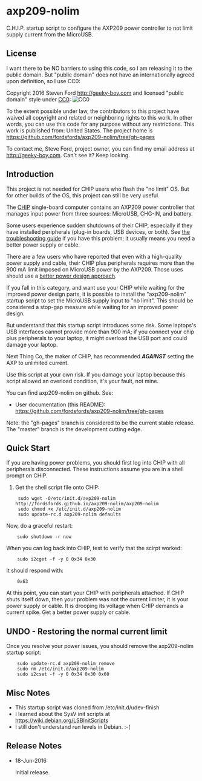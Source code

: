# axp209-nolim
C.H.I.P. startup script to configure the AXP209 power controller to not limit supply current from
the MicroUSB.

## License

I want there to be NO barriers to using this code, so I am releasing it to the public domain.  But "public domain" does not have an internationally agreed upon definition, so I use CC0:

Copyright 2016 Steven Ford http://geeky-boy.com and licensed
"public domain" style under
[CC0](http://creativecommons.org/publicdomain/zero/1.0/): 
![CC0](https://licensebuttons.net/p/zero/1.0/88x31.png "CC0")

To the extent possible under law, the contributors to this project have
waived all copyright and related or neighboring rights to this work.
In other words, you can use this code for any purpose without any
restrictions.  This work is published from: United States.  The project home
is https://github.com/fordsfords/axp209-nolim/tree/gh-pages

To contact me, Steve Ford, project owner, you can find my email address
at http://geeky-boy.com.  Can't see it?  Keep looking.

## Introduction

This project is not needed for CHIP users who flash the "no limit" OS.
But for other builds of the OS, this project can still be very useful.

The [CHIP](http://getchip.com/) single-board computer contains an AXP209 power
controller that manages input power from three sources: MicroUSB, CHG-IN, and
battery.

Some users experience sudden shutdowns of their CHIP, especially if they have
installed peripherals (plug-in boards, USB devices, or both).  See
[the troubleshooting guide](http://www.chip-community.org/index.php/Troubleshooting#Abrupt_Shutdowns)
if you have this problem; it usually means you need a better power
supply or cable.

There are a few users who have reported that even with a high-quality power
supply and cable, their CHIP plus peripherals requires more than the
900 mA limit imposed on MicroUSB power by the AXP209.  Those uses should use a
[better power design
approach](http://www.chip-community.org/index.php/Power#Power_Design_3:_MicroUSB_Plus_Battery).

If you fall in this category, and want use your CHIP while waiting for the
improved power design parts, it is possible to install the "axp209-nolim"
startup script to set the MicroUSB supply input to "no limit".  This
should be considered a stop-gap measure while waiting for an improved
power design.

But understand that this startup script introduces some risk.  Some laptops's
USB interfaces cannot provide more than 900 mA; if you connect your chip plus
peripherals to your laptop, it might overload the USB port and could damage
your laptop.

Next Thing Co, the maker of CHIP, has recommended ***AGAINST*** setting the AXP to
unlimited current.

Use this script at your own risk.  If you damage your laptop because this script 
allowed an overload condition, it's your fault, not mine.

You can find axp209-nolim on github.  See:

* User documentation (this README): https://github.com/fordsfords/axp209-nolim/tree/gh-pages

Note: the "gh-pages" branch is considered to be the current stable release.  The "master" branch is the development cutting edge.

## Quick Start

If you are having power problems, you should first log into CHIP with all
peripherals disconnected.  These instructions assume you are in a shell prompt on CHIP.

1. Get the shell script file onto CHIP:

        sudo wget -O/etc/init.d/axp209-nolim http://fordsfords.github.io/axp209-nolim/axp209-nolim
        sudo chmod +x /etc/init.d/axp209-nolim
        sudo update-rc.d axp209-nolim defaults

Now, do a graceful restart:

        sudo shutdown -r now

When you can log back into CHIP, test to verify that the scirpt worked:

        sudo i2cget -f -y 0 0x34 0x30

It should respond with:

        0x63

At this point, you can start your CHIP with peripherals attached.  If CHIP
shuts itself down, then your problem was not the current limiter, it is your
power supply or cable.  It is drooping its voltage when CHIP demands a current spike.
Get a better power supply or cable.


## UNDO - Restoring the normal current limit

Once you resolve your power issues, you should remove the axp209-nolim startup
script:

        sudo update-rc.d axp209-nolim remove
        sudo rm /etc/init.d/axp209-nolim
        sudo i2cset -f -y 0 0x34 0x30 0x60


## Misc Notes

* This startup script was cloned from /etc/init.d/udev-finish
* I learned about the SysV init scripts at
  https://wiki.debian.org/LSBInitScripts
* I still don't understand run levels in Debian.  :-(


## Release Notes

* 18-Jun-2016

    Initial release.
